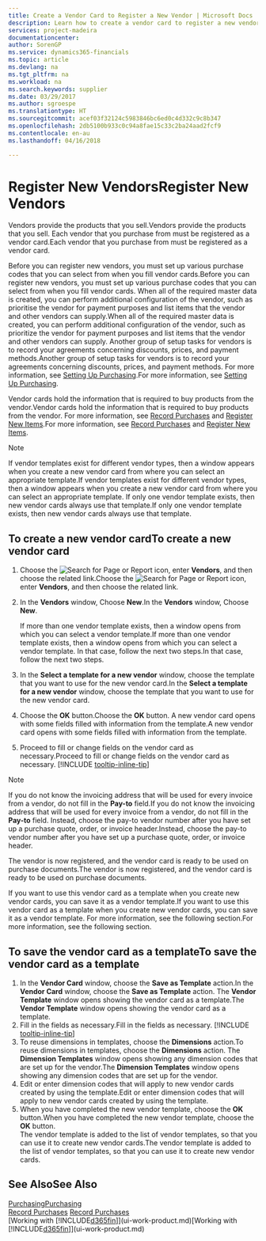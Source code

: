 ```yaml
---
title: Create a Vendor Card to Register a New Vendor | Microsoft Docs
description: Learn how to create a vendor card to register a new vendor or supplier.
services: project-madeira
documentationcenter: 
author: SorenGP
ms.service: dynamics365-financials
ms.topic: article
ms.devlang: na
ms.tgt_pltfrm: na
ms.workload: na
ms.search.keywords: supplier
ms.date: 03/29/2017
ms.author: sgroespe
ms.translationtype: HT
ms.sourcegitcommit: acef03f32124c5983846bc6ed0c4d332c9c8b347
ms.openlocfilehash: 2db5100b933c0c94a8fae15c33c2ba24aad2fcf9
ms.contentlocale: en-au
ms.lasthandoff: 04/16/2018

---
```

# <a name="register-new-vendors"></a><span data-ttu-id="1ddee-103">Register New Vendors</span><span class="sxs-lookup"><span data-stu-id="1ddee-103">Register New Vendors</span></span>
<span data-ttu-id="1ddee-104">Vendors provide the products that you sell.</span><span class="sxs-lookup"><span data-stu-id="1ddee-104">Vendors provide the products that you sell.</span></span> <span data-ttu-id="1ddee-105">Each vendor that you purchase from must be registered as a vendor card.</span><span class="sxs-lookup"><span data-stu-id="1ddee-105">Each vendor that you purchase from must be registered as a vendor card.</span></span>

<span data-ttu-id="1ddee-106">Before you can register new vendors, you must set up various purchase codes that you can select from when you fill vendor cards.</span><span class="sxs-lookup"><span data-stu-id="1ddee-106">Before you can register new vendors, you must set up various purchase codes that you can select from when you fill vendor cards.</span></span> <span data-ttu-id="1ddee-107">When all of the required master data is created, you can perform additional configuration of the vendor, such as prioritise the vendor for payment purposes and list items that the vendor and other vendors can supply.</span><span class="sxs-lookup"><span data-stu-id="1ddee-107">When all of the required master data is created, you can perform additional configuration of the vendor, such as prioritize the vendor for payment purposes and list items that the vendor and other vendors can supply.</span></span> <span data-ttu-id="1ddee-108">Another group of setup tasks for vendors is to record your agreements concerning discounts, prices, and payment methods.</span><span class="sxs-lookup"><span data-stu-id="1ddee-108">Another group of setup tasks for vendors is to record your agreements concerning discounts, prices, and payment methods.</span></span> <span data-ttu-id="1ddee-109">For more information, see [Setting Up Purchasing](purchasing-setup-purchasing.md).</span><span class="sxs-lookup"><span data-stu-id="1ddee-109">For more information, see [Setting Up Purchasing](purchasing-setup-purchasing.md).</span></span>

<span data-ttu-id="1ddee-110">Vendor cards hold the information that is required to buy products from the vendor.</span><span class="sxs-lookup"><span data-stu-id="1ddee-110">Vendor cards hold the information that is required to buy products from the vendor.</span></span> <span data-ttu-id="1ddee-111">For more information, see [Record Purchases](purchasing-how-record-purchases.md) and [Register New Items](inventory-how-register-new-items.md).</span><span class="sxs-lookup"><span data-stu-id="1ddee-111">For more information, see [Record Purchases](purchasing-how-record-purchases.md) and [Register New Items](inventory-how-register-new-items.md).</span></span>

> [!NOTE]  
>   <span data-ttu-id="1ddee-112">If vendor templates exist for different vendor types, then a window appears when you create a new vendor card from where you can select an appropriate template.</span><span class="sxs-lookup"><span data-stu-id="1ddee-112">If vendor templates exist for different vendor types, then a window appears when you create a new vendor card from where you can select an appropriate template.</span></span> <span data-ttu-id="1ddee-113">If only one vendor template exists, then new vendor cards always use that template.</span><span class="sxs-lookup"><span data-stu-id="1ddee-113">If only one vendor template exists, then new vendor cards always use that template.</span></span>

## <a name="to-create-a-new-vendor-card"></a><span data-ttu-id="1ddee-114">To create a new vendor card</span><span class="sxs-lookup"><span data-stu-id="1ddee-114">To create a new vendor card</span></span>
1. <span data-ttu-id="1ddee-115">Choose the ![Search for Page or Report](media/ui-search/search_small.png "Search for Page or Report icon") icon, enter **Vendors**, and then choose the related link.</span><span class="sxs-lookup"><span data-stu-id="1ddee-115">Choose the ![Search for Page or Report](media/ui-search/search_small.png "Search for Page or Report icon") icon, enter **Vendors**, and then choose the related link.</span></span>  
2. <span data-ttu-id="1ddee-116">In the **Vendors** window, Choose **New**.</span><span class="sxs-lookup"><span data-stu-id="1ddee-116">In the **Vendors** window, Choose **New**.</span></span>

    <span data-ttu-id="1ddee-117">If more than one vendor template exists, then a window opens from which you can select a vendor template.</span><span class="sxs-lookup"><span data-stu-id="1ddee-117">If more than one vendor template exists, then a window opens from which you can select a vendor template.</span></span> <span data-ttu-id="1ddee-118">In that case, follow the next two steps.</span><span class="sxs-lookup"><span data-stu-id="1ddee-118">In that case, follow the next two steps.</span></span>
3. <span data-ttu-id="1ddee-119">In the **Select a template for a new vendor** window, choose the template that you want to use for the new vendor card.</span><span class="sxs-lookup"><span data-stu-id="1ddee-119">In the **Select a template for a new vendor** window, choose the template that you want to use for the new vendor card.</span></span>
4. <span data-ttu-id="1ddee-120">Choose the **OK** button.</span><span class="sxs-lookup"><span data-stu-id="1ddee-120">Choose the **OK** button.</span></span> <span data-ttu-id="1ddee-121">A new vendor card opens with some fields filled with information from the template.</span><span class="sxs-lookup"><span data-stu-id="1ddee-121">A new vendor card opens with some fields filled with information from the template.</span></span>
5. <span data-ttu-id="1ddee-122">Proceed to fill or change fields on the vendor card as necessary.</span><span class="sxs-lookup"><span data-stu-id="1ddee-122">Proceed to fill or change fields on the vendor card as necessary.</span></span> [!INCLUDE [tooltip-inline-tip](includes/tooltip-inline-tip_md.md)]

> [!NOTE]  
>   <span data-ttu-id="1ddee-123">If you do not know the invoicing address that will be used for every invoice from a vendor, do not fill in the **Pay-to** field.</span><span class="sxs-lookup"><span data-stu-id="1ddee-123">If you do not know the invoicing address that will be used for every invoice from a vendor, do not fill in the **Pay-to** field.</span></span> <span data-ttu-id="1ddee-124">Instead, choose the pay-to vendor number after you have set up a purchase quote, order, or invoice header.</span><span class="sxs-lookup"><span data-stu-id="1ddee-124">Instead, choose the pay-to vendor number after you have set up a purchase quote, order, or invoice header.</span></span>

<span data-ttu-id="1ddee-125">The vendor is now registered, and the vendor card is ready to be used on purchase documents.</span><span class="sxs-lookup"><span data-stu-id="1ddee-125">The vendor is now registered, and the vendor card is ready to be used on purchase documents.</span></span>

<span data-ttu-id="1ddee-126">If you want to use this vendor card as a template when you create new vendor cards, you can save it as a vendor template.</span><span class="sxs-lookup"><span data-stu-id="1ddee-126">If you want to use this vendor card as a template when you create new vendor cards, you can save it as a vendor template.</span></span> <span data-ttu-id="1ddee-127">For more information, see the following section.</span><span class="sxs-lookup"><span data-stu-id="1ddee-127">For more information, see the following section.</span></span>

## <a name="to-save-the-vendor-card-as-a-template"></a><span data-ttu-id="1ddee-128">To save the vendor card as a template</span><span class="sxs-lookup"><span data-stu-id="1ddee-128">To save the vendor card as a template</span></span>
1. <span data-ttu-id="1ddee-129">In the **Vendor Card** window, choose the **Save as Template** action.</span><span class="sxs-lookup"><span data-stu-id="1ddee-129">In the **Vendor Card** window, choose the **Save as Template** action.</span></span> <span data-ttu-id="1ddee-130">The **Vendor Template** window opens showing the vendor card as a template.</span><span class="sxs-lookup"><span data-stu-id="1ddee-130">The **Vendor Template** window opens showing the vendor card as a template.</span></span>
2. <span data-ttu-id="1ddee-131">Fill in the fields as necessary.</span><span class="sxs-lookup"><span data-stu-id="1ddee-131">Fill in the fields as necessary.</span></span> [!INCLUDE [tooltip-inline-tip](includes/tooltip-inline-tip_md.md)]
3. <span data-ttu-id="1ddee-132">To reuse dimensions in templates, choose the **Dimensions** action.</span><span class="sxs-lookup"><span data-stu-id="1ddee-132">To reuse dimensions in templates, choose the **Dimensions** action.</span></span> <span data-ttu-id="1ddee-133">The **Dimension Templates** window opens showing any dimension codes that are set up for the vendor.</span><span class="sxs-lookup"><span data-stu-id="1ddee-133">The **Dimension Templates** window opens showing any dimension codes that are set up for the vendor.</span></span>
4. <span data-ttu-id="1ddee-134">Edit or enter dimension codes that will apply to new vendor cards created by using the template.</span><span class="sxs-lookup"><span data-stu-id="1ddee-134">Edit or enter dimension codes that will apply to new vendor cards created by using the template.</span></span>
5. <span data-ttu-id="1ddee-135">When you have completed the new vendor template, choose the **OK** button.</span><span class="sxs-lookup"><span data-stu-id="1ddee-135">When you have completed the new vendor template, choose the **OK** button.</span></span>  
   <span data-ttu-id="1ddee-136">The vendor template is added to the list of vendor templates, so that you can use it to create new vendor cards.</span><span class="sxs-lookup"><span data-stu-id="1ddee-136">The vendor template is added to the list of vendor templates, so that you can use it to create new vendor cards.</span></span>

## <a name="see-also"></a><span data-ttu-id="1ddee-137">See Also</span><span class="sxs-lookup"><span data-stu-id="1ddee-137">See Also</span></span>
[<span data-ttu-id="1ddee-138">Purchasing</span><span class="sxs-lookup"><span data-stu-id="1ddee-138">Purchasing</span></span>](purchasing-manage-purchasing.md)  
<span data-ttu-id="1ddee-139">[Record Purchases](purchasing-how-record-purchases.md) </span><span class="sxs-lookup"><span data-stu-id="1ddee-139">[Record Purchases](purchasing-how-record-purchases.md) </span></span>  
<span data-ttu-id="1ddee-140">[Working with [!INCLUDE[d365fin](includes/d365fin_md.md)]](ui-work-product.md)</span><span class="sxs-lookup"><span data-stu-id="1ddee-140">[Working with [!INCLUDE[d365fin](includes/d365fin_md.md)]](ui-work-product.md)</span></span>  

